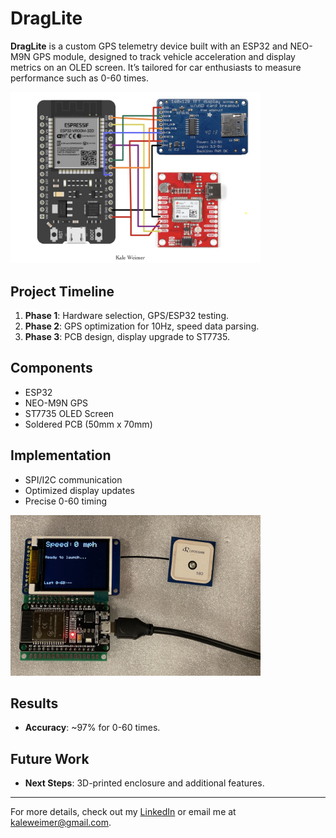 # DragLite

**DragLite** is a custom GPS telemetry device built with an ESP32 and NEO-M9N GPS module, designed to track vehicle acceleration and display metrics on an OLED screen. It’s tailored for car enthusiasts to measure performance such as 0-60 times.

<img src="https://github.com/kaleymer/DragLite/blob/5bca0145ccce68514234235b1979ec339c5ea824/images/IMG_0300.jpeg" alt="DragLite Schematic" width="400"/>

## Project Timeline

1. **Phase 1**: Hardware selection, GPS/ESP32 testing.
2. **Phase 2**: GPS optimization for 10Hz, speed data parsing.
3. **Phase 3**: PCB design, display upgrade to ST7735.

## Components

- ESP32
- NEO-M9N GPS
- ST7735 OLED Screen
- Soldered PCB (50mm x 70mm)

## Implementation

- SPI/I2C communication
- Optimized display updates
- Precise 0-60 timing

<img src="https://github.com/kaleymer/DragLite/blob/5bca0145ccce68514234235b1979ec339c5ea824/images/IMG_7219.JPG" alt="DragLite Build" width="400"/>


## Results

- **Accuracy**: ~97% for 0-60 times.

## Future Work

- **Next Steps**: 3D-printed enclosure and additional features.

---

For more details, check out my [LinkedIn](https://www.linkedin.com) or email me at kaleweimer@gmail.com.
